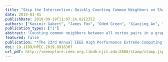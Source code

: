 ```yaml
---
title: "Skip the Intersection: Quickly Counting Common Neighbors on Shared-Memory Systems"
date: 2019-01-01
publishDate: 2019-09-18T11:07:24.821235Z
authors: ["Kasimir Gabert", "James Fox", "Oded Green", "Xiaojing An", "David A. Bader"]
publication_types: ["1"]
abstract: "Counting common neighbors between all vertex pairs in a graph is a fundamental operation, with uses in similarity measures, link prediction, graph compression, community detection, and more. Current shared-memory approaches either rely on set intersections or are not readily parallelizable. We introduce a new efficient and parallelizable algorithm to count common neighbors: starting at a wedge endpoint, we iterate through all wedges in the graph, and increment the common neighbor count for each endpoint pair. This exactly counts the common neighbors between all pairs without using set intersections, and as such attains an asymptotic improvement in runtime. Furthermore, our algorithm is simple to implement and only slight modifications are required for existing implementations to use our results. We provide an OpenMP implementation and evaluate it on real-world and synthetic graphs, demonstrating no loss of scalability and an asymptotic improvement. We show intersections are neither necessary nor helpful for computing all pairs common neighbor counts."
featured: false
publication: "*The 23rd Annual IEEE High Performance Extreme Computing Conference (HPEC), Waltham, MA, September 24-26, 2019*"
doi: 10.1109/HPEC.2019.8916307
url_pdf: http://ieeexplore.ieee.org.libdb.njit.edu:8888/stamp/stamp.jsp?tp=&arnumber=8916307&isnumber=8916214
---
```



